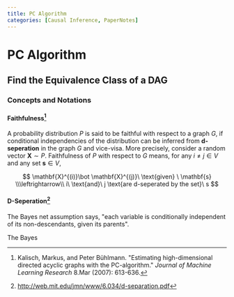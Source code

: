 ```yaml
---
title: PC Algorithm
categories: [Causal Inference, PaperNotes]
---
```


# PC Algorithm

## Find the Equivalence Class of a DAG

### Concepts and Notations

#### Faithfulness[^jmlr2005]

A probability distribution $P$ is said to be faithful with respect to a graph $G$, if conditional independencies of the distribution can be inferred from **d-seperation** in the graph $G$ and vice-visa. More precisely, consider a random vector $\mathbf{X}\sim P$. Faithfulness of $P$ with respect to $G$ means, for any $i\ne j\in V$ and any set $\mathbf{s}\in V$,

$$
\mathbf{X}^{(i)}\bot \mathbf{X}^{(j)}\ \text{given} \ \mathbf{s}
\\\leftrightarrow\\
i\ \text{and}\ j \text{are d-seperated by the set}\ s
$$

 

#### D-Seperation[^mit6.034]

The Bayes net assumption says, "each variable is conditionally independent of its non-descendants, given its parents".



The Bayes

[^jmlr2005]: Kalisch, Markus, and Peter Bühlmann. "Estimating high-dimensional directed acyclic graphs with the PC-algorithm." *Journal of Machine Learning Research* 8.Mar (2007): 613-636.
[^mit6.034]: http://web.mit.edu/jmn/www/6.034/d-separation.pdf